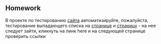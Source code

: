 ## Homework

В проекте по тестированию [сайта](http://the-internet.herokuapp.com/) автоматизируйте, пожалуйста, тестирование выпадающего списка на [странице](https://the-internet.herokuapp.com/dropdown) и [страницу](https://the-internet.herokuapp.com/redirector) - на нее следует зайти, кликнуть на линк here и на следующей странице проверить ссылки 

